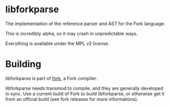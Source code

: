 libforkparse
============

The implementation of the reference parser and AST for the Fork language.

This is incredibly alpha, so it may crash in unpredictable ways.

Everything is available under the MPL v2 license.

# Building
libforkparse is part of [fork](http://github.com/forklang/fork), a Fork compiler.

libforkparse needs transmod to compile, and they are generally developed in sync.
Use a current build of Fork to build libforkparse, or otherwise get it from an official build (see fork releases for more informations).
